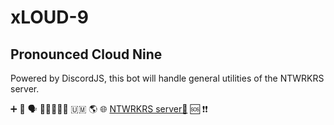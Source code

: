 # xLOUD-9
## Pronounced Cloud Nine

Powered by DiscordJS, this bot will handle general utilities of the NTWRKRS server.

➕️
📢
🗣
👨🏿‍💻👩‍💻
🇺🇲
🌎
🌐
[ NTWRKRS server🔗](https://discord.gg/mpPEvZ5MmF)
🆘️
❗️❗️
